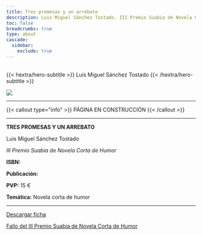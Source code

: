 ```yaml
---
title: Tres promesas y un arrebato
description: Luis Miguel Sánchez Tostado. III Premio Suabia de Novela Corta de Humor. 
toc: false
breadcrumbs: true
type: about
cascade:
  sidebar:
    exclude: true
---
```

<br class="hx:sm:block hx:hidden" />
{{< hextra/hero-subtitle >}}
Luis Miguel Sánchez Tostado
{{< /hextra/hero-subtitle >}}

![](/img/banners/trespromesas_banner.png)

---
{{< callout type="info" >}}
PÁGINA EN CONSTRUCCIÓN
{{< /callout >}}

---

**TRES PROMESAS Y UN ARREBATO**

Luis Miguel Sánchez Tostado

*III Premio Suabia de Novela Corta de Humor*

**ISBN:** 

**Publicación:** 

**PVP:** 15 €

**Temática:** Novela corta de humor

---

[Descargar ficha](/pdf/fichas/trespromesas_f.pdf)

[Fallo del III Premio Suabia de Novela Corta de Humor](/pdf/premio/fallo_iii_premio.pdf)

